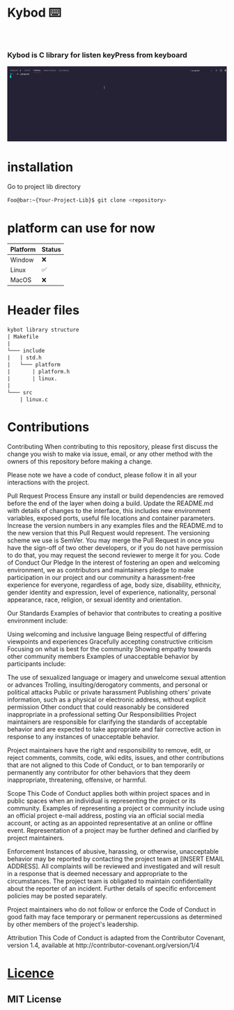 # Kybod :keyboard:

<br>

### Kybod is C library for listen keyPress from keyboard

![GIF](docs/GIF/overview.gif)

# installation

Go to project lib directory

```bash
Foo@bar:~{Your-Project-Lib}$ git clone <repository>
```

# platform can use for now

| Platform | Status             |
| -------- | ------------------ |
| Window   | ❌                 |
| Linux    | :white_check_mark: |
| MacOS    | ❌                 |

# Header files

```
kybot library structure
| Makefile
|
└─── include
|   | std.h
|   └─── platform
|       | platform.h
|       | linux.
|
└─── src
    | linux.c
```

# Contributions

<p>
Contributing
When contributing to this repository, please first discuss the change you wish to make via issue, email, or any other method with the owners of this repository before making a change.
</p>
<p>
Please note we have a code of conduct, please follow it in all your interactions with the project.
</p>
<p>
Pull Request Process
Ensure any install or build dependencies are removed before the end of the layer when doing a build.
Update the README.md with details of changes to the interface, this includes new environment variables, exposed ports, useful file locations and container parameters.
Increase the version numbers in any examples files and the README.md to the new version that this Pull Request would represent. The versioning scheme we use is SemVer.
You may merge the Pull Request in once you have the sign-off of two other developers, or if you do not have permission to do that, you may request the second reviewer to merge it for you.
Code of Conduct
Our Pledge
In the interest of fostering an open and welcoming environment, we as contributors and maintainers pledge to make participation in our project and our community a harassment-free experience for everyone, regardless of age, body size, disability, ethnicity, gender identity and expression, level of experience, nationality, personal appearance, race, religion, or sexual identity and orientation.
</p>
<p>
Our Standards
Examples of behavior that contributes to creating a positive environment include:

Using welcoming and inclusive language
Being respectful of differing viewpoints and experiences
Gracefully accepting constructive criticism
Focusing on what is best for the community
Showing empathy towards other community members
Examples of unacceptable behavior by participants include:

The use of sexualized language or imagery and unwelcome sexual attention or advances
Trolling, insulting/derogatory comments, and personal or political attacks
Public or private harassment
Publishing others' private information, such as a physical or electronic address, without explicit permission
Other conduct that could reasonably be considered inappropriate in a professional setting
Our Responsibilities
Project maintainers are responsible for clarifying the standards of acceptable behavior and are expected to take appropriate and fair corrective action in response to any instances of unacceptable behavior.

Project maintainers have the right and responsibility to remove, edit, or reject comments, commits, code, wiki edits, issues, and other contributions that are not aligned to this Code of Conduct, or to ban temporarily or permanently any contributor for other behaviors that they deem inappropriate, threatening, offensive, or harmful.

Scope
This Code of Conduct applies both within project spaces and in public spaces when an individual is representing the project or its community. Examples of representing a project or community include using an official project e-mail address, posting via an official social media account, or acting as an appointed representative at an online or offline event. Representation of a project may be further defined and clarified by project maintainers.

Enforcement
Instances of abusive, harassing, or otherwise, unacceptable behavior may be reported by contacting the project team at [INSERT EMAIL ADDRESS]. All complaints will be reviewed and investigated and will result in a response that is deemed necessary and appropriate to the circumstances. The project team is obligated to maintain confidentiality about the reporter of an incident. Further details of specific enforcement policies may be posted separately.

Project maintainers who do not follow or enforce the Code of Conduct in good faith may face temporary or permanent repercussions as determined by other members of the project's leadership.

</p>
<p>
Attribution
This Code of Conduct is adapted from the Contributor Covenant, version 1.4, available at http://contributor-covenant.org/version/1/4 
</p>

# [Licence](LICENSE)
## MIT License
